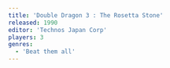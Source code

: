 ```yaml
---
title: 'Double Dragon 3 : The Rosetta Stone'
released: 1990
editor: 'Technos Japan Corp'
players: 3
genres:
  - 'Beat them all'
---
```


